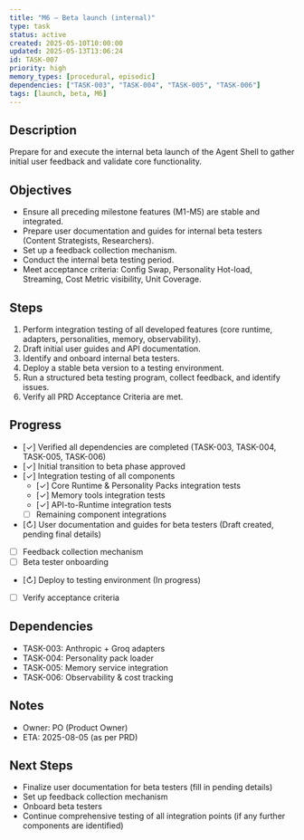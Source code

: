 ```yaml
---
title: "M6 – Beta launch (internal)"
type: task
status: active
created: 2025-05-10T10:00:00
updated: 2025-05-13T13:06:24
id: TASK-007
priority: high
memory_types: [procedural, episodic]
dependencies: ["TASK-003", "TASK-004", "TASK-005", "TASK-006"]
tags: [launch, beta, M6]
---
```


## Description
Prepare for and execute the internal beta launch of the Agent Shell to gather initial user feedback and validate core functionality.

## Objectives
-   Ensure all preceding milestone features (M1-M5) are stable and integrated.
-   Prepare user documentation and guides for internal beta testers (Content Strategists, Researchers).
-   Set up a feedback collection mechanism.
-   Conduct the internal beta testing period.
-   Meet acceptance criteria: Config Swap, Personality Hot-load, Streaming, Cost Metric visibility, Unit Coverage.

## Steps
1.  Perform integration testing of all developed features (core runtime, adapters, personalities, memory, observability).
2.  Draft initial user guides and API documentation.
3.  Identify and onboard internal beta testers.
4.  Deploy a stable beta version to a testing environment.
5.  Run a structured beta testing program, collect feedback, and identify issues.
6.  Verify all PRD Acceptance Criteria are met.

## Progress
- [✓] Verified all dependencies are completed (TASK-003, TASK-004, TASK-005, TASK-006)
- [✓] Initial transition to beta phase approved
- [✓] Integration testing of all components
  - [✓] Core Runtime & Personality Packs integration tests
  - [✓] Memory tools integration tests
  - [✓] API-to-Runtime integration tests
  - [ ] Remaining component integrations
- [↻] User documentation and guides for beta testers (Draft created, pending final details)
- [ ] Feedback collection mechanism
- [ ] Beta tester onboarding
- [↻] Deploy to testing environment (In progress)
- [ ] Verify acceptance criteria

## Dependencies
-   TASK-003: Anthropic + Groq adapters
-   TASK-004: Personality pack loader
-   TASK-005: Memory service integration
-   TASK-006: Observability & cost tracking

## Notes
-   Owner: PO (Product Owner)
-   ETA: 2025-08-05 (as per PRD)

## Next Steps
-   Finalize user documentation for beta testers (fill in pending details)
-   Set up feedback collection mechanism
-   Onboard beta testers
-   Continue comprehensive testing of all integration points (if any further components are identified) 